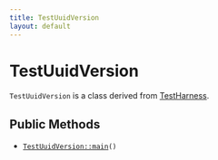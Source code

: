```yaml
---
title: TestUuidVersion
layout: default
---
```


# TestUuidVersion

<code>TestUuidVersion</code> is a class derived from <a href="TestHarness">TestHarness</a>.

## Public Methods

* <code><a href="TestUuidVersion%3A%3Amain">TestUuidVersion::main</a>()</code>

